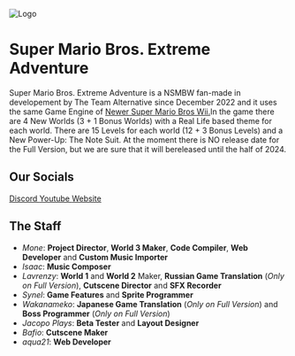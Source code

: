 ![Logo](logo.png)
# Super Mario Bros. Extreme Adventure
Super Mario Bros. Extreme Adventure is a NSMBW fan-made in developement by The Team Alternative since December 2022 and it uses the same Game Engine of <a href="https://newerteam.com/wii/">Newer Super Mario Bros Wii.</a>In the game there are 4 New Worlds (3 + 1 Bonus Worlds) with a Real Life based theme for each world. There are 15 Levels for each world (12 + 3 Bonus Levels) and a New Power-Up: The Note Suit. At the moment there is NO release date for the Full Version, but we are sure that it will bereleased until the half of 2024.

## Our Socials
<a href="https://discord.gg/Ujjxj3GwTM">Discord  </a>
<a href="https://www.youtube.com/@TeamAlternative2023/videos">Youtube  </a>
<a href="https://teamalternative2023.github.io/TheTeamAlternative.github.io/">Website</a>

## The Staff
- *Mone*: **Project Director**, **World 3 Maker**, **Code Compiler**, **Web Developer** and **Custom Music Importer**
- *Isaac*: **Music Composer**
- *Lavrenzy*: **World 1** and **World 2** Maker, **Russian Game Translation** (*Only on Full Version*), **Cutscene Director** and **SFX Recorder**
- *Synel*: **Game Features** and **Sprite Programmer**
- *Wakanameko*: **Japanese Game Translation** (*Only on Full Version*) and **Boss Programmer** (*Only on Full Version*)
- *Jacopo Plays*: **Beta Tester** and **Layout Designer**
- *Bafio*: **Cutscene Maker**
- *aqua21*: **Web Developer**



